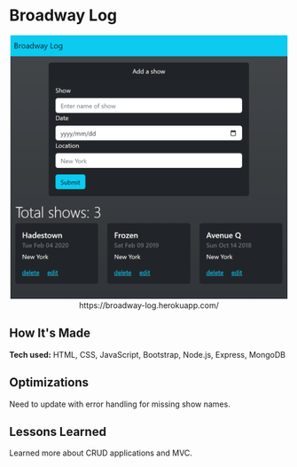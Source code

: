 # Broadway Log
<div id="screenshot" align="center">
<img src="Screenshot 2022-08-19 182416.png" width="500px">
https://broadway-log.herokuapp.com/
</div>

## How It's Made
**Tech used:** HTML, CSS, JavaScript, Bootstrap, Node.js, Express, MongoDB

## Optimizations
Need to update with error handling for missing show names.

## Lessons Learned
Learned more about CRUD applications and MVC.